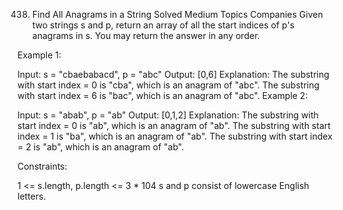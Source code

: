 438. Find All Anagrams in a String
     Solved
     Medium
     Topics
     Companies
     Given two strings s and p, return an array of all the start indices of p's
     anagrams
     in s. You may return the answer in any order.



Example 1:

Input: s = "cbaebabacd", p = "abc"
Output: [0,6]
Explanation:
The substring with start index = 0 is "cba", which is an anagram of "abc".
The substring with start index = 6 is "bac", which is an anagram of "abc".
Example 2:

Input: s = "abab", p = "ab"
Output: [0,1,2]
Explanation:
The substring with start index = 0 is "ab", which is an anagram of "ab".
The substring with start index = 1 is "ba", which is an anagram of "ab".
The substring with start index = 2 is "ab", which is an anagram of "ab".


Constraints:

1 <= s.length, p.length <= 3 * 104
s and p consist of lowercase English letters.